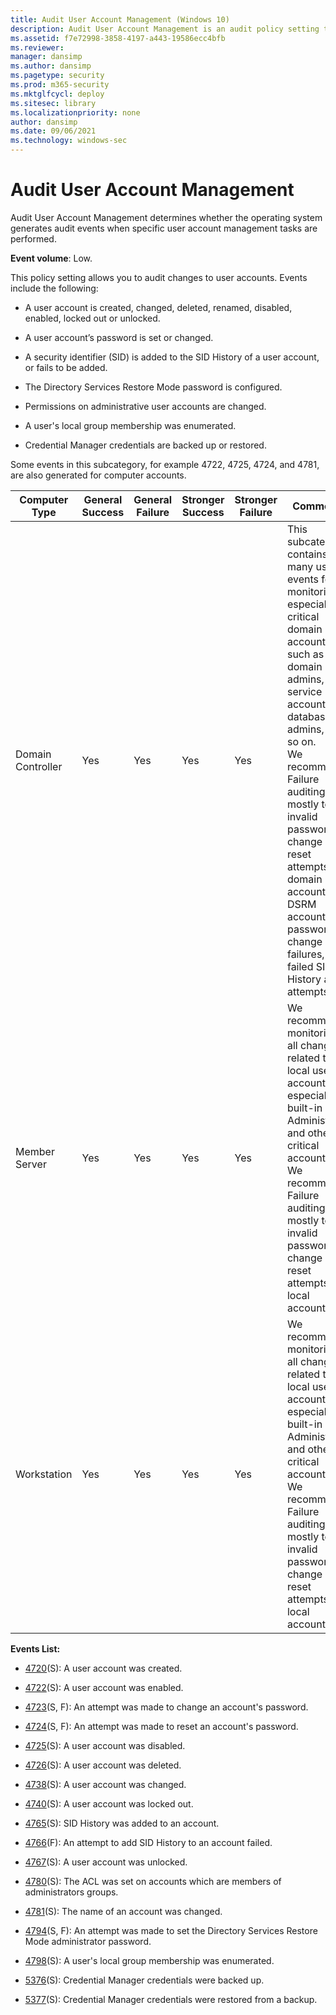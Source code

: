 ```yaml
---
title: Audit User Account Management (Windows 10)
description: Audit User Account Management is an audit policy setting that determines if the operating system generates audit events when certain tasks are performed.
ms.assetid: f7e72998-3858-4197-a443-19586ecc4bfb
ms.reviewer: 
manager: dansimp
ms.author: dansimp
ms.pagetype: security
ms.prod: m365-security
ms.mktglfcycl: deploy
ms.sitesec: library
ms.localizationpriority: none
author: dansimp
ms.date: 09/06/2021
ms.technology: windows-sec
---
```


# Audit User Account Management


Audit User Account Management determines whether the operating system generates audit events when specific user account management tasks are performed.

**Event volume**: Low.

This policy setting allows you to audit changes to user accounts. Events include the following:

-   A user account is created, changed, deleted, renamed, disabled, enabled, locked out or unlocked.

-   A user account’s password is set or changed.

-   A security identifier (SID) is added to the SID History of a user account, or fails to be added.

-   The Directory Services Restore Mode password is configured.

-   Permissions on administrative user accounts are changed.

-   A user's local group membership was enumerated.

-   Credential Manager credentials are backed up or restored.

Some events in this subcategory, for example 4722, 4725, 4724, and 4781, are also generated for computer accounts.

| Computer Type     | General Success | General Failure | Stronger Success | Stronger Failure | Comments                                                                                                                                                                                                                                                                                                                                                                     |
|-------------------|-----------------|-----------------|------------------|------------------|------------------------------------------------------------------------------------------------------------------------------------------------------------------------------------------------------------------------------------------------------------------------------------------------------------------------------------------------------------------------------|
| Domain Controller | Yes             | Yes             | Yes              | Yes              | This subcategory contains many useful events for monitoring, especially for critical domain accounts, such as domain admins, service accounts, database admins, and so on.<br>We recommend Failure auditing, mostly to see invalid password change and reset attempts for domain accounts, DSRM account password change failures, and failed SID History add attempts. |
| Member Server     | Yes             | Yes             | Yes              | Yes              | We recommend monitoring all changes related to local user accounts, especially built-in local Administrator and other critical accounts.<br>We recommend Failure auditing, mostly to see invalid password change and reset attempts for local accounts.                                                                                                                |
| Workstation       | Yes             | Yes             | Yes              | Yes              | We recommend monitoring all changes related to local user accounts, especially built-in local Administrator and other critical accounts.<br>We recommend Failure auditing, mostly to see invalid password change and reset attempts for local accounts.                                                                                                                |

**Events List:**

-   [4720](event-4720.md)(S): A user account was created.

-   [4722](event-4722.md)(S): A user account was enabled.

-   [4723](event-4723.md)(S, F): An attempt was made to change an account's password.

-   [4724](event-4724.md)(S, F): An attempt was made to reset an account's password.

-   [4725](event-4725.md)(S): A user account was disabled.

-   [4726](event-4726.md)(S): A user account was deleted.

-   [4738](event-4738.md)(S): A user account was changed.

-   [4740](event-4740.md)(S): A user account was locked out.

-   [4765](event-4765.md)(S): SID History was added to an account.

-   [4766](event-4766.md)(F): An attempt to add SID History to an account failed.

-   [4767](event-4767.md)(S): A user account was unlocked.

-   [4780](event-4780.md)(S): The ACL was set on accounts which are members of administrators groups.

-   [4781](event-4781.md)(S): The name of an account was changed.

-   [4794](event-4794.md)(S, F): An attempt was made to set the Directory Services Restore Mode administrator password.

-   [4798](event-4798.md)(S): A user's local group membership was enumerated.

-   [5376](event-5376.md)(S): Credential Manager credentials were backed up.

-   [5377](event-5377.md)(S): Credential Manager credentials were restored from a backup.

